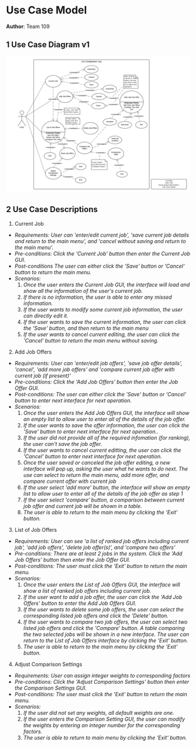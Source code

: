# Use Case Model

**Author**: Team 109

## 1 Use Case Diagram v1

![Use Case Model](./images/UseCaseModel.png)

## 2 Use Case Descriptions

1. Current Job
- *Requirements: User can 'enter/edit current job', 'save current job details and return to the main menu', and 'cancel without saving and return to the main menu'.*
- *Pre-conditions: Click the 'Current Job' button then enter the Current Job GUI.*  
- *Post-conditions The user can either click the 'Save' button or 'Cancel' button to return the main menu.*
- *Scenarios:* 
    1. *Once the user enters the Current Job GUI, the interface will load and show all the information of the user's current job.* 
    1. *If there is no information, the user is able to enter any missed information.* 
    1. *If the user wants to modify some current job information, the user can directly edit it.* 
    1. *If the user wants to save the current information, the user can click the 'Save' button, and then return to the main menu*
    1. *If the user wants to cancel current editing, the user can click the 'Cancel' button to return the main menu without saving.* 
   
2. Add Job Offers
- *Requirements: User can 'enter/edit job offers', 'save job offer details', 'cancel', 'add more job offers' and 'compare current job offer with current job (if present)'*
- *Pre-conditions: Click the 'Add Job Offers' button then enter the Job Offer GUI.*
- *Post-conditions: The user can either click the 'Save' button or 'Cancel' button to enter next interface for next operation.*
- *Scenarios:*
     1. *Once the user enters the Add Job Offers GUI, the interface will show an empty list to allow user to enter all of the details of the job offer.* 
     1. *If the user wants to save the offer information, the user can click the 'Save' button to enter next interface for next operation..*
     1. *If the user did not provide all of the required infomation (for ranking), the user can't save the job offer.*
     1. *If the user wants to cancel current editting, the user can click the 'Cancel' button to enter next interface for next operation.* 
     1. *Once the user saved or canceled the job offer editing, a new interface will pop up, asking the user what he wants to do next. The use can select to return the main menu, add more offer, and compare current offer with current job* 
     1. *If the user select 'add more' button, the interface will show an empty list to allow user to enter all of the details of the job offer as step 1*
     1. *If the user select 'compare' button, a comparison between current job offer and current job will be shown in a table.*
     1. *The user is able to return to the main menu by clicking the 'Exit' button.* 
     

3. List of Job Offers 
- *Requirements: User can see 'a list of ranked job offers including current job', 'add job offers', 'delete job offer(s)', and 'compare two offers'*
- *Pre-conditions: There are at least 2 jobs in the system. Click the 'Add Job Offers' button then enter the Job Offer GUI.*
- *Post-conditions: The user must click the 'Exit' button to return the main menu.*
- *Scenarios:*
    1. *Once the user enters the List of Job Offers GUI, the interface will show a list of ranked job offers including current job.* 
    1. *If the user want to add a job offer, the user can click the 'Add Job Offers' button to enter the Add Job Offers GUI.*
    1. *If the user wants to delete some job offers, the user can select the corresponding listed job offers and click the 'Delete' button.* 
    1.  *If the user wants to compare two job offers, the user can select two listed job offers and click the 'Compare' button. A table comparing the two selected jobs will be shown in a new interface. The user can return to the List of Job Offers interface by clicking the 'Exit' button.*
    1. *The user is able to return to the main menu by clicking the 'Exit' button.* 

4. Adjust Comparison Settings
- *Requirements: User can assign integer weights to corresponding factors*
- *Pre-conditions: Click the 'Adjust Comparison Settings' button then enter the Comparison Settings GUI.*
- *Post-conditions: The user must click the 'Exit' button to return the main menu.*
- *Scenarios:*
     1. *If the user did not set any weights, all default weights are one.* 
     1. *If the user enters the Comparison Setting GUI, the user can modify the weights by entering an integer number for the corresponding factors.* 
     1. *The user is able to return to main menu by clicking the 'Exit' button.* 






